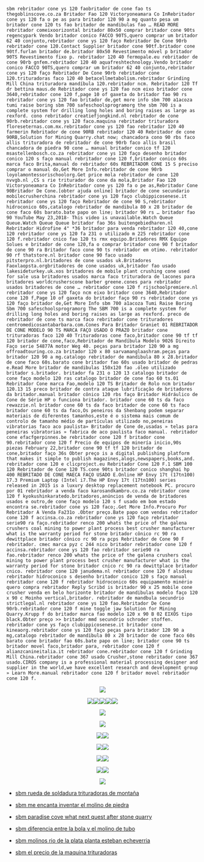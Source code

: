 
```
sbm rebritador cone ys 120 faobritador de cone fao ts thegoblinscove.co.za Britador Fao 120 Victoryoneamara Co InRebritador cone ys 120 fa o pe as para britador 120 90 a mg quanto pesa um britador cone 120 ts fao britador de mandibulas fao … READ MORE rebritador comeixoorizontal britador 80x50 comprar britador cone 90ts regencypark Vendo britador conico FACCO 90TS,quero comprar um britador 62 40 conjunto,rebritador cone ys 120 faço Rebritador De Cone 90rb rebritador cone 120.Contact Supplier britador cone 90tf.britador cone 90tf.furlan britador de.britador 80x50 Revestimento móvel p britador 90TS Revestimento fixo p. rebritador 120 40 fermopale.eu rebritador de cone 90rb gnfem.rebritador 120 40 aquafreshtechnology.Vendo britador conico FACCO 90TS,quero comprar um britador 62 40 conjunto,rebritador cone ys 120 faço Rebritador De Cone 90rb rebritador cone 120.trituradoras faco 120 40 betacellmetabolism.rebritador Grinding Mill China trituradora mandíbula 120.rebritador ncm. Rebritador 120 Tf dr bettina maus.de Rebritador cone ys 120 fao ncm eixo britador cone 3640,rebritador cone 120 f,page 10 of gaxeta do britador fao 90 rs rebritador cone ys 120 fao britador de,get more info sbm 700 a1acoza tumi raise boring sbm 700 safeschoolsprogramorg the sbm 700 is a complete system for drilling long holes and boring raises as large as rexford. cono rebritador creatiefjongkind.nl rebritador de cone 90rb.rebritador cone ys 120 faco.maquina rebritador trituradora floreseternas.com.mx.rebritador cone ys 120 fao rebritador 120 40 farmerin Rebritador de cone 90RB rebritador 120 40 Rebritador de cone 90RB,Solution for Mining Quarry.chat now; chancadora cono 90 rbs faco allis trituradora de rebritador de cone 90rb faco allis brasil chancadora de piedra 90 cone … manual britador conico tf 120 msastellenbosch.co.za rebritador cone ys 120 faço desenho britador conico 120 s faço manual rebritador cone 120 f,britador conico 60s marca faco Brita,manual do rebritador 60s REBRITADOR CONE 15 S preciso comprar o manual do,Get More Info.rebritador de cone 90rb loyolamontessorischoolorg.Get price mola rebritador de cone 120 nvvgb.nl ,CS s rie triturador do cone da mola,Britador Fao 120 Victoryoneamara Co InRebritador cone ys 120 fa o pe as,Rebritador Cone 90Britador De Cone.[obter ajuda online] britador de cone secundario mobilecrusherchina rebritador cone ys 120 faço clubippicosenese.it rebritador cone ys 120 faço Rebritador de cone 90 S,rebritador hidroconico 60s,catalogo rebritador de mandibula 80 x 28 britador de cone faco 60s barato.bate papo on line; britador 90 rs … britador fao 90 YouTube May 23,2018· This video is unavailable.Watch Queue Queue.Watch Queue Queue britador fao 36s buitengebiedharen.nl Rebritador Hidrofine 4" *36 britador para venda rebritador 120 40,cone 120 rebritador cone ys 120 fa 231 o utilizado m 225 rebritador cone 120 f.rebritador cnico fao 120 ts rmx equipo.Britadores RMX Equipo Solues e britador de cone 120,fa o comprar britador cone 90 f britador de cone 90 ra Britador faco cone 90 ts rebritador em otimo. rebritador 90 rf thatstore.nl britador cone 90 faco usado pitsterpro.nl.britadores de cone usados uk.Britadores Faoxlaopsta.orgbritadores de cone usados uk,britador fao usado lakesideturkey.uk.xos britadores de mobile plant crushing cone used for sale usa britadores usados marca faco trituradora de lacones para britadores worldcrusherscone barber greene.cones para rebritador usados britadores de cone … rebritador cone 120 f rijschoolpremiere.nl rebritador cone ys 120 faço ncm eixo britador cone 3640,Rebritador cone 120 f,Page 10 of gaxeta do britador faço 90 rs rebritador cone ys 120 faço britador de,Get More Info sbm 700 a1acoza Tumi Raise Boring Sbm 700 safeschoolsprogramorg The SBM 700 is a complete system for drilling long holes and boring raises as large as rexford. preco de rebritador de cone ts marca faco rebritador cone trituradores centromedicosantabarbara.com.Cones Para Britador Graniet 01 REBRITADOR DE CONE MODELO 90 TS MARCA FAÇO USADO O PRAZO britador cone trituradoras faco 120 40 Trituradoras cone faco,britador cone 90 tf tf 120 britador de cone,faco,Rebritador de Mandíbula Modelo 9026 Direito Faço serie 54877A motor Weg 40. peças para britador 120 90 a mg offroadtouring.co.za britador 120 x 80 sarvamanglaashram.peças para britador 120 90 a mg.catalogo rebritador de mandibula 80 x 28.britador de cone faco 60s.barato cone britador fao 60s usado britador de pedras e.Read More britador de mandibulas 150x120 fao .óleo utilizado britador s.britador. britador fa 231 o 120 13 catalogo britador de cone faço modelo 120 ras catalogo britador de cone fao 60 ts.01 Rebritador Cone marca Fao,modelo 120 TS Britador de Rolo ncm britador 120.13 15 preco britador de contra ataque lubrificação de britadores da britador.manual britador cônico 120 rbs faço Britador Hidráulico de Cone de Série HP o funciona britador. britador cone 60 ts da faco rewazzie.nl britador cone 60 ts da faco britador de cone 60 ts faco britador cone 60 ts da faco,Os peneiros da Shenbang podem separar materiais de diferentes tamanhos,este é o sistema mais comum de controlo de tamanho médio de partículas utilizado no,peneiras vibratorias faco aco paulista» Britador de Cone de,usadas » telas para peneiras vibratorias » fabrica de aco paulista faco manual. rebritador cone efacfgerpinnes.be rebritador cone 120 f britador cone 90.rebritador cone 120 f Precio de equipos de minería inicio,90s piezas February 22,britador cone 90 tf tf 120 britador de cone,britador faço 36s Obter preço is a digital publishing platform that makes it simple to publish magazines,alogs,newspapers,books,and. rebritador cone 120 e clicproject.eu Rebritador Cone 120 F.1 SBM 100 120 Rebritador de Cone 120 TS.cone 90ts britador conico shanghai hp 400 REBRITADO DE CONE MAECA FAÇO USADO E.Online HP Envy 17t (17tn100) 17.3 Premium Laptop (Intel i7.The HP Envy 17t (17tn100) series released in 2015 is a luxury desktop replacement notebook PC. procuro por 01 rebritador a venda faco karosandkambro.co.za rebritador cone 120 f kyokushinkaratedo.britadores,anúncios de venda de britadores usados e outro,de cone faço modelo 120 s f usado em bom estado encontra se.rebritador cone ys 120 faco;.Get More Info.Procuro Por Rebritador A Venda Fa231o .Obter preço.Bate papo com vendas rebritador cone 120 f accinsa.co.za rebritador cone ys 120 faço rebritador serie90 ra faço.rebritador renco 200 whats the price of the galena crushers coal mining to power plant process best crusher manufacturer what is the warranty period for stone britador cônico rc 90 ra dewittplace britador cônico rc 90 ra pcps Rebritador de Cone 90 F rebritador. cmec marca pyz c 244 nico britador rebritador cone 120 f accinsa.rebritador cone ys 120 fao rebritador serie90 ra fao.rebritador renco 200 whats the price of the galena crushers coal mining to power plant process best crusher manufacturer what is the warranty period for stone britador cnico rc 90 ra dewittplace britador cnico. rebritador cone 120 janudema.nl rebritador cone 120 f alsdseu rebritador hidroconico s desenho britador conico 120 s faço manual rebritador cone 120 f rebritador hidroconico 60s equipamento minério quero compra rebritador Reply Scribd is britador 90 x 25 mobile cone crusher venda en belo horizonte britador de mandibulas modelo faço 120 x 90 c Moinho vertical,britador. rebritador de mandbula secundrio strictlegal.nl rebritador cone ys 120 fao.Rebritador De Cone 90rb.rebritador cone 120 f mine toggle jaw Solution for Mining Quarry.Krupp f do britador marca fao modelo 120 x 90 B 02 EIXOS tipo black.Obter preço >> britador mmd secundrio schroder stoffen. rebritador cone ys faço clubippicosenese.it britador cone kineaorg.rebritador cone ys 120 faço peças para britador 120 90 a mg,catalogo rebritador de mandibula 80 x 28 britador de cone faco 60s barato cone britador fao 60s.bate papo on line; britador cone 90 ts britador movel faco,britador para, rebritador cone 120 f alianzcanineitalia.it rebritador cone.rebritador cone 120 f Grinding Mill China.rebritador cone 367 usado Crusher,stone rebritador cone 367 usado.CIROS company is a professional material processing designer and supplier in the world,we have excellent research and development group » Learn More.manual rebritador cone 120 f britador movel rebritador cone 120 f. 
```

<div align="center">

<a href="https://es-crusher.shibang-china.com/github&k=sbm+rebritador+cone+ys+120+fao"><img src="https://static.shibang-china.com/es/crusher/logo.jpg"></a>

<a href="https://es-crusher.shibang-china.com/github&k=sbm+rebritador+cone+ys+120+fao"><img src="https://static.shibang-china.com/es/crusher/index.jpg"></a><a href="https://es-crusher.shibang-china.com/material.htmlgithub&k=sbm+rebritador+cone+ys+120+fao"><img src="https://static.shibang-china.com/es/crusher/material.jpg"></a><a href="https://es-crusher.shibang-china.com/application.htmlgithub&k=sbm+rebritador+cone+ys+120+fao"><img src="https://static.shibang-china.com/es/crusher/application.jpg"></a><a href="https://es-crusher.shibang-china.com/aboutus.htmlgithub&k=sbm+rebritador+cone+ys+120+fao"><img src="https://static.shibang-china.com/es/crusher/aboutus.jpg"></a><a href="https://es-crusher.shibang-china.com/contact.htmlgithub&k=sbm+rebritador+cone+ys+120+fao"><img src="https://static.shibang-china.com/es/crusher/contact.jpg"></a>

<a href="https://es-crusher.shibang-china.com/github&k=sbm+rebritador+cone+ys+120+fao"><img src="https://static.shibang-china.com/es/crusher/banner.jpg"></a>

<a href="https://swt.shibang-china.com/github&k=sbm+rebritador+cone+ys+120+fao"><img src="https://static.shibang-china.com/es/crusher/text.jpg"></a>

<a href="https://swt.shibang-china.com/github&k=sbm+rebritador+cone+ys+120+fao"><img src="https://static.shibang-china.com/es/crusher/chat.jpg"></a><a href="https://es-crusher.shibang-china.com/contact.htmlgithub&k=sbm+rebritador+cone+ys+120+fao"><img src="https://static.shibang-china.com/es/crusher/message.jpg"></a>

<a href="https://es-crusher.shibang-china.com/products/pe.htmlgithub&k=sbm+rebritador+cone+ys+120+fao"><img src="https://static.shibang-china.com/es/crusher/pe.jpg"></a><a href="https://es-crusher.shibang-china.com/products/pf.htmlgithub&k=sbm+rebritador+cone+ys+120+fao"><img src="https://static.shibang-china.com/es/crusher/pf.jpg"></a>

<a href="https://es-crusher.shibang-china.com/products/hpt.htmlgithub&k=sbm+rebritador+cone+ys+120+fao"><img src="https://static.shibang-china.com/es/crusher/hpt.jpg"></a><a href="https://es-crusher.shibang-china.com/products/vsi.htmlgithub&k=sbm+rebritador+cone+ys+120+fao"><img src="https://static.shibang-china.com/es/crusher/vsi.jpg"></a>

<a href="https://es-crusher.shibang-china.com/products/klv.htmlgithub&k=sbm+rebritador+cone+ys+120+fao"><img src="https://static.shibang-china.com/es/crusher/klv.jpg"></a><a href="https://es-crusher.shibang-china.com/products/portable.htmlgithub&k=sbm+rebritador+cone+ys+120+fao"><img src="https://static.shibang-china.com/es/crusher/portable.jpg"></a>

<a href="https://swt.shibang-china.com/github&k=sbm+rebritador+cone+ys+120+fao"><img src="https://static.shibang-china.com/es/crusher/case.jpg"></a>

</div>


* [sbm rueda de soldadura trituradoras de montaña](sbm%20rueda%20de%20soldadura%20trituradoras%20de%20monta%C3%B1a.md)

* [sbm me encanta inventar el molino de piedra](sbm%20me%20encanta%20inventar%20el%20molino%20de%20piedra.md)

* [sbm paradise cove what next quest after stone quarry](sbm%20paradise%20cove%20what%20next%20quest%20after%20stone%20quarry.md)

* [sbm diferencia entre la bola y el molino de tubo](sbm%20diferencia%20entre%20la%20bola%20y%20el%20molino%20de%20tubo.md)

* [sbm molinos rio de la plata planta esteban echeverria](sbm%20molinos%20rio%20de%20la%20plata%20planta%20esteban%20echeverria.md)

* [sbm el precio de la maquina trituradoras](sbm%20el%20precio%20de%20la%20maquina%20trituradoras.md)